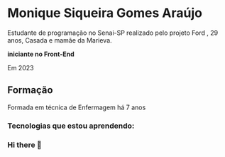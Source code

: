 # Monique Siqueira Gomes Araújo

Estudante de programação no Senai-SP realizado pelo projeto Ford <Enter>, 29 anos, Casada e mamãe da Marieva.


**iniciante no Front-End**

Em 2023



## Formação
Formada em técnica de Enfermagem há 7 anos


### Tecnologias que estou aprendendo:





### Hi there 👋

<!--
**Moasiqueira/Moasiqueira** is a ✨ _special_ ✨ repository because its `README.md` (this file) appears on your GitHub profile.

Here are some ideas to get you started:

- 🔭 I’m currently working on ...
- 🌱 I’m currently learning ...
- 👯 I’m looking to collaborate on ...
- 🤔 I’m looking for help with ...
- 💬 Ask me about ...
- 📫 How to reach me: ...
- 😄 Pronouns: ...
- ⚡ Fun fact: ...
-->
